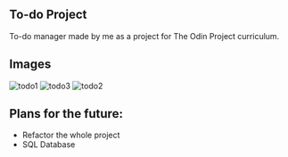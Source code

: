 ## To-do Project

To-do manager made by me as a project for The Odin Project curriculum.

## Images
![todo1](https://user-images.githubusercontent.com/100732316/209739633-a5aa1ffd-4fdf-43ed-85f2-c897125b9365.png)
![todo3](https://user-images.githubusercontent.com/100732316/209739662-b78ddbd3-d905-4ee6-905c-6a197a55103b.png)
![todo2](https://user-images.githubusercontent.com/100732316/209739675-949481fd-e835-4027-93c7-12e673ef226d.png)

## Plans for the future:
- Refactor the whole project
- SQL Database
